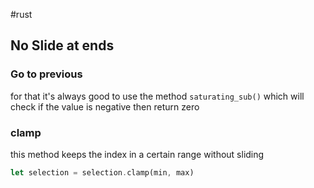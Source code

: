 #rust
## No Slide at ends

### Go to previous

for that it's always good to use the method `saturating_sub()` which will check if the value is negative then return zero

### clamp
this method keeps the index in a certain range without sliding
```rust
let selection = selection.clamp(min, max)
```
